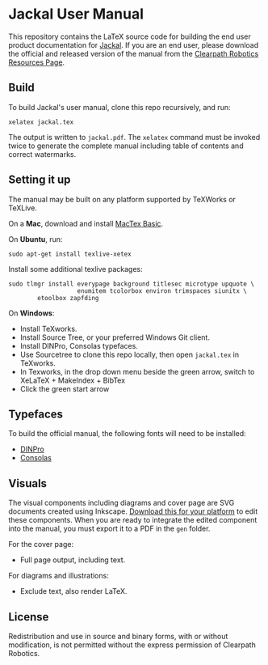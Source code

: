 Jackal User Manual
==================

This repository contains the LaTeX source code for building the end user product
documentation for [Jackal](http://www.clearpathrobotics.com/jackal/). If you are
an end user, please download the official and released version of the manual from
the [Clearpath Robotics Resources Page](http://www.clearpathrobotics.com/resources/technical-documentation/).


Build
-----

To build Jackal's user manual, clone this repo recursively, and run:

    xelatex jackal.tex

The output is written to `jackal.pdf`. The `xelatex` command must be invoked twice
to generate the complete manual including table of contents and correct watermarks.


Setting it up
-------------

The manual may be built on any platform supported by TeXWorks or TeXLive.

On a **Mac**, download and install [MacTex Basic](http://mirror.ctan.org/systems/mac/mactex/mactex-basic.pkg).

On **Ubuntu**, run:

    sudo apt-get install texlive-xetex

Install some additional texlive packages:

    sudo tlmgr install everypage background titlesec microtype upquote \
                       enumitem tcolorbox environ trimspaces siunitx \
			etoolbox zapfding

On **Windows**:
- Install TeXworks.
- Install Source Tree, or your preferred Windows Git client.
- Install DINPro, Consolas typefaces.
- Use Sourcetree to clone this repo locally, then open `jackal.tex` in TeXworks.
- In Texworks, in the drop down menu beside the green arrow, switch to XeLaTeX + MakeIndex + BibTex
- Click the green start arrow


Typefaces
---------
To build the official manual, the following fonts will need to be installed:

- [DINPro](https://www.fontshop.com/families/ff-din/buy)
- [Consolas](http://www.fontpalace.com/font-download/Consolas/)


Visuals
-------

The visual components including diagrams and cover page are SVG documents created using Inkscape. [Download
this for your platform](http://www.inkscape.org/en/download/) to edit these components. When you are ready
to integrate the edited component into the manual, you must export it to a PDF in the `gen` folder.

For the cover page:
* Full page output, including text.

For diagrams and illustrations:
* Exclude text, also render LaTeX.


License
-------

Redistribution and use in source and binary forms, with or without modification, is
not permitted without the express permission of Clearpath Robotics.
